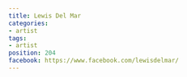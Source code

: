 ```yaml
---
title: Lewis Del Mar
categories:
- artist
tags:
- artist
position: 204
facebook: https://www.facebook.com/lewisdelmar/
---
```


